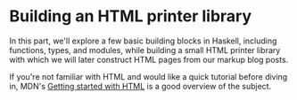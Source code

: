 # Building an HTML printer library

In this part, we'll explore a few basic building blocks in Haskell,
including functions, types, and modules, while building a small HTML printer library
with which we will later construct HTML pages from our markup blog posts.

If you're not familiar with HTML and would like a quick tutorial before diving in, MDN's
[Getting started with HTML](https://developer.mozilla.org/en-US/docs/Learn/HTML/Introduction_to_HTML/Getting_started)
is a good overview of the subject.
